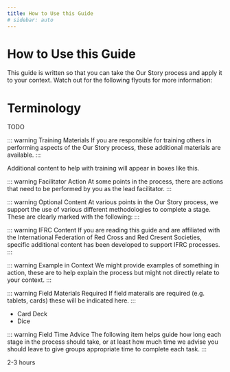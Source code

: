 ```yaml
---
title: How to Use this Guide
# sidebar: auto
---
```


<ReadTime />

# How to Use this Guide

<Leader>

This guide is written so that you can take the Our Story process and apply it to your context. Watch out for the  following flyouts for more information:

</Leader>

<!-- ::: tip How to Use this Guide
This guide is written for anyone who is interested in deploying Our Story in the field.
:::  -->

# Terminology

TODO

::: warning Training Materials
If you are responsible for training others in performing aspects of the Our Story process, these additional materials are available.
:::

<TrainingMaterials example="true">Additional content to help with training will appear in boxes like this.</TrainingMaterials>

::: warning Facilitator Action
At some points in the process, there are actions that need to be performed by you as the lead facilitator.
:::

<AdminRole title="Lead Facilitator Action" />

::: warning Optional Content
At various points in the Our Story process, we support the use of various different methodologies to complete a stage. These are clearly marked with the following:
:::

<StepOptions title="Bring Your Own Process" />

::: warning IFRC Content
If you are reading this guide and are affiliated with the International Federation of Red Cross and Red Cresent Societies, specific additional content has been developed to support IFRC processes. 
:::

<RedCross example="true" href="#" />

::: warning Example in Context
We might provide examples of something in action, these are to help explain the process but might not directly relate to your context.
:::

<Context example="true" />

::: warning Field Materials Required
If field materails are required (e.g. tablets, cards) these will be indicated here.
:::

<Materials example="true">

- Card Deck
- Dice

</Materials>

::: warning Field Time Advice
The following item helps guide how long each stage in the process should take, or at least how much time we advise you should leave to give groups appropriate time to complete each task.
:::

<TimeGuide>2-3 hours</TimeGuide>


<!-- **NEED** -->

<!-- - 'what red cross uses' sidebar
- 'how to train your organisation' sidebar
- case study highlight -->